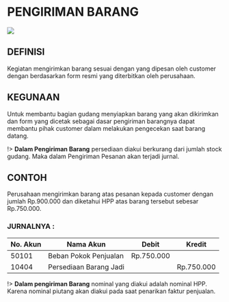 # PENGIRIMAN BARANG

![](_media/id/penjualan/pengiriman-barang.jpg)

## DEFINISI
Kegiatan mengirimkan barang sesuai dengan yang dipesan oleh customer dengan berdasarkan form resmi yang diterbitkan oleh perusahaan. 

## KEGUNAAN
Untuk membantu bagian gudang menyiapkan barang yang akan dikirimkan dan form yang dicetak sebagai dasar pengiriman barangnya dapat membantu pihak customer dalam melakukan pengecekan saat barang datang. 

!> **Dalam Pengiriman Barang** persediaan diakui berkurang dari jumlah stock gudang. Maka dalam Pengiriman Pesanan akan terjadi jurnal.

## CONTOH
Perusahaan mengirimkan barang atas pesanan kepada customer dengan jumlah Rp.900.000 dan diketahui HPP atas barang tersebut sebesar Rp.750.000.

###  JURNALNYA :

| No. Akun | Nama Akun              | Debit      | Kredit     |
| -------- | ---------------------- | ---------- | ---------- |
| 50101    | Beban Pokok Penjualan  | Rp.750.000 |            |
| 10404    | Persediaan Barang Jadi |            | Rp.750.000 |

!> **Dalam pengiriman Barang** nominal yang diakui adalah nominal HPP. Karena nominal piutang akan diakui pada saat penarikan faktur penjualan. 